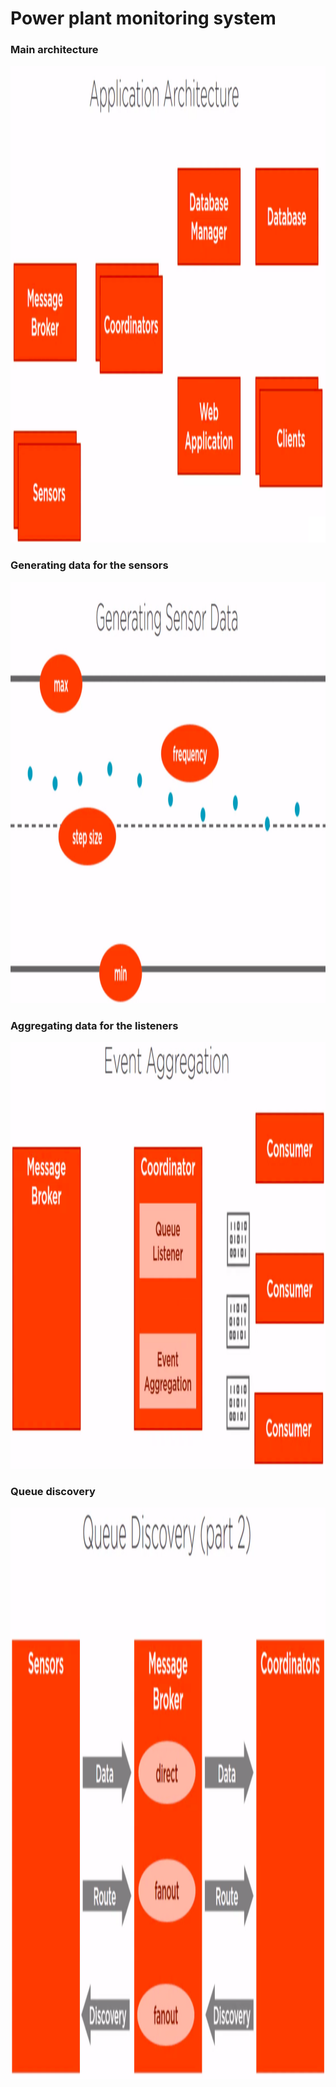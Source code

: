 # Power plant monitoring system

### Main architecture
<p align="center">
  <img height="763" src="./resources/architecture.png" alt="Main architecture">
</p>


### Generating data for the sensors
<p align="center">
  <img height="674" src="./resources/generating-sensor-data.png" alt="Generating data for the sensors">
</p>

### Aggregating data for the listeners
<p align="center">
  <img height="683" src="./resources/event-aggregation.png" alt="Aggregating data for the listeners">
</p>

### Queue discovery
<p align="center">
  <img height="914" src="./resources/queue-discovery.png" alt="Queue discovery">
</p>